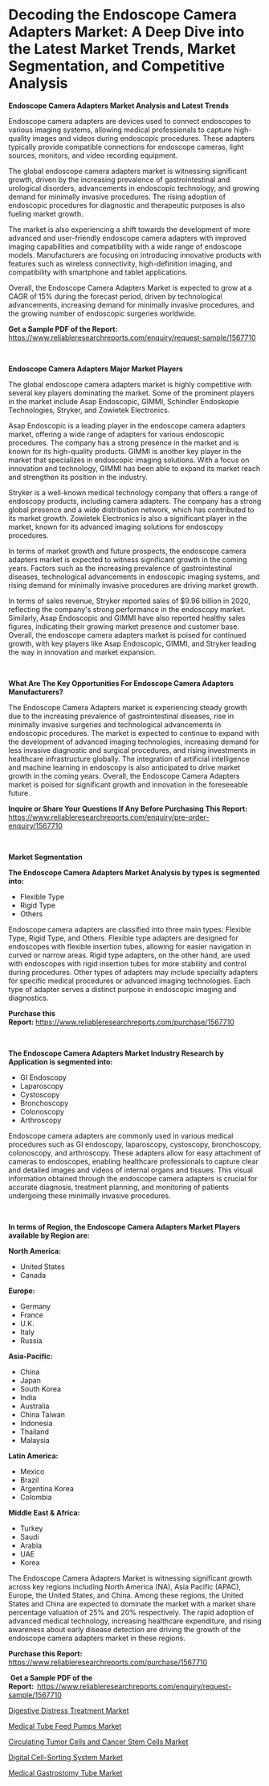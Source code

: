 <p><h1>Decoding the Endoscope Camera Adapters Market: A Deep Dive into the Latest Market Trends, Market Segmentation, and Competitive Analysis</h1></p><p><strong>Endoscope Camera Adapters Market Analysis and Latest Trends</strong></p>
<p><p>Endoscope camera adapters are devices used to connect endoscopes to various imaging systems, allowing medical professionals to capture high-quality images and videos during endoscopic procedures. These adapters typically provide compatible connections for endoscope cameras, light sources, monitors, and video recording equipment.</p><p>The global endoscope camera adapters market is witnessing significant growth, driven by the increasing prevalence of gastrointestinal and urological disorders, advancements in endoscopic technology, and growing demand for minimally invasive procedures. The rising adoption of endoscopic procedures for diagnostic and therapeutic purposes is also fueling market growth.</p><p>The market is also experiencing a shift towards the development of more advanced and user-friendly endoscope camera adapters with improved imaging capabilities and compatibility with a wide range of endoscope models. Manufacturers are focusing on introducing innovative products with features such as wireless connectivity, high-definition imaging, and compatibility with smartphone and tablet applications.</p><p>Overall, the Endoscope Camera Adapters Market is expected to grow at a CAGR of 15% during the forecast period, driven by technological advancements, increasing demand for minimally invasive procedures, and the growing number of endoscopic surgeries worldwide.</p></p>
<p><strong>Get a Sample PDF of the Report:&nbsp;</strong> <a href="https://www.reliableresearchreports.com/enquiry/request-sample/1567710">https://www.reliableresearchreports.com/enquiry/request-sample/1567710</a></p>
<p>&nbsp;</p>
<p><strong>Endoscope Camera Adapters Major Market Players</strong></p>
<p><p>The global endoscope camera adapters market is highly competitive with several key players dominating the market. Some of the prominent players in the market include Asap Endoscopic, GIMMI, Schindler Endoskopie Technologies, Stryker, and Zowietek Electronics.</p><p>Asap Endoscopic is a leading player in the endoscope camera adapters market, offering a wide range of adapters for various endoscopic procedures. The company has a strong presence in the market and is known for its high-quality products. GIMMI is another key player in the market that specializes in endoscopic imaging solutions. With a focus on innovation and technology, GIMMI has been able to expand its market reach and strengthen its position in the industry.</p><p>Stryker is a well-known medical technology company that offers a range of endoscopy products, including camera adapters. The company has a strong global presence and a wide distribution network, which has contributed to its market growth. Zowietek Electronics is also a significant player in the market, known for its advanced imaging solutions for endoscopy procedures.</p><p>In terms of market growth and future prospects, the endoscope camera adapters market is expected to witness significant growth in the coming years. Factors such as the increasing prevalence of gastrointestinal diseases, technological advancements in endoscopic imaging systems, and rising demand for minimally invasive procedures are driving market growth.</p><p>In terms of sales revenue, Stryker reported sales of $9.96 billion in 2020, reflecting the company's strong performance in the endoscopy market. Similarly, Asap Endoscopic and GIMMI have also reported healthy sales figures, indicating their growing market presence and customer base. Overall, the endoscope camera adapters market is poised for continued growth, with key players like Asap Endoscopic, GIMMI, and Stryker leading the way in innovation and market expansion.</p></p>
<p>&nbsp;</p>
<p><strong>What Are The Key Opportunities For Endoscope Camera Adapters Manufacturers?</strong></p>
<p><p>The Endoscope Camera Adapters market is experiencing steady growth due to the increasing prevalence of gastrointestinal diseases, rise in minimally invasive surgeries and technological advancements in endoscopic procedures. The market is expected to continue to expand with the development of advanced imaging technologies, increasing demand for less invasive diagnostic and surgical procedures, and rising investments in healthcare infrastructure globally. The integration of artificial intelligence and machine learning in endoscopy is also anticipated to drive market growth in the coming years. Overall, the Endoscope Camera Adapters market is poised for significant growth and innovation in the foreseeable future.</p></p>
<p><strong>Inquire or Share Your Questions If Any Before Purchasing This Report:</strong> <a href="https://www.reliableresearchreports.com/enquiry/pre-order-enquiry/1567710">https://www.reliableresearchreports.com/enquiry/pre-order-enquiry/1567710</a></p>
<p>&nbsp;</p>
<p><strong>Market Segmentation</strong></p>
<p><strong>The Endoscope Camera Adapters Market Analysis by types is segmented into:</strong></p>
<p><ul><li>Flexible Type</li><li>Rigid Type</li><li>Others</li></ul></p>
<p><p>Endoscope camera adapters are classified into three main types: Flexible Type, Rigid Type, and Others. Flexible type adapters are designed for endoscopes with flexible insertion tubes, allowing for easier navigation in curved or narrow areas. Rigid type adapters, on the other hand, are used with endoscopes with rigid insertion tubes for more stability and control during procedures. Other types of adapters may include specialty adapters for specific medical procedures or advanced imaging technologies. Each type of adapter serves a distinct purpose in endoscopic imaging and diagnostics.</p></p>
<p><strong>Purchase this Report:&nbsp;</strong><a href="https://www.reliableresearchreports.com/purchase/1567710">https://www.reliableresearchreports.com/purchase/1567710</a></p>
<p>&nbsp;</p>
<p><strong>The Endoscope Camera Adapters Market Industry Research by Application is segmented into:</strong></p>
<p><ul><li>GI Endoscopy</li><li>Laparoscopy</li><li>Cystoscopy</li><li>Bronchoscopy</li><li>Colonoscopy</li><li>Arthroscopy</li></ul></p>
<p><p>Endoscope camera adapters are commonly used in various medical procedures such as GI endoscopy, laparoscopy, cystoscopy, bronchoscopy, colonoscopy, and arthroscopy. These adapters allow for easy attachment of cameras to endoscopes, enabling healthcare professionals to capture clear and detailed images and videos of internal organs and tissues. This visual information obtained through the endoscope camera adapters is crucial for accurate diagnosis, treatment planning, and monitoring of patients undergoing these minimally invasive procedures.</p></p>
<p>&nbsp;</p>
<p><strong>In terms of Region, the Endoscope Camera Adapters Market Players available by Region are:</strong></p>
<p>
    <p> <strong> North America: </strong>
        <ul>
            <li>United States</li>
            <li>Canada</li>
        </ul>
        </p> 
    <p> <strong> Europe: </strong>
        <ul>
            <li>Germany</li>
            <li>France</li>
            <li>U.K.</li>
            <li>Italy</li>
            <li>Russia</li>
        </ul>
        </p> 
    <p> <strong> Asia-Pacific: </strong>
        <ul>
            <li>China</li>
            <li>Japan</li>
            <li>South Korea</li>
            <li>India</li>
            <li>Australia</li>
            <li>China Taiwan</li>
            <li>Indonesia</li>
            <li>Thailand</li>
            <li>Malaysia</li>
        </ul>
        </p> 
    <p> <strong> Latin America: </strong>
        <ul>
            <li>Mexico</li>
            <li>Brazil</li>
            <li>Argentina Korea</li>
            <li>Colombia</li>
        </ul>
        </p> 
    <p> <strong> Middle East & Africa: </strong>
        <ul>
            <li>Turkey</li>
            <li>Saudi</li>
            <li>Arabia</li>
            <li>UAE</li>
            <li>Korea</li>
        </ul>
    </p>
    </p>
<p><p>The Endoscope Camera Adapters Market is witnessing significant growth across key regions including North America (NA), Asia Pacific (APAC), Europe, the United States, and China. Among these regions, the United States and China are expected to dominate the market with a market share percentage valuation of 25% and 20% respectively. The rapid adoption of advanced medical technology, increasing healthcare expenditure, and rising awareness about early disease detection are driving the growth of the endoscope camera adapters market in these regions.</p></p>
<p><strong>Purchase this Report: </strong><a href="https://www.reliableresearchreports.com/purchase/1567710">https://www.reliableresearchreports.com/purchase/1567710</a></p>
<p>&nbsp;<strong>Get a Sample PDF of the Report:&nbsp;&nbsp;</strong><a href="https://www.reliableresearchreports.com/enquiry/request-sample/1567710">https://www.reliableresearchreports.com/enquiry/request-sample/1567710</a></p>
<p><strong></strong></p>
<p><p><a href="https://medium.com/@kanew14036/decoding-digestive-distress-treatment-market-metrics-market-share-trends-and-growth-patterns-2b21f9a94165">Digestive Distress Treatment Market</a></p><p><a href="https://github.com/gulaimolin/Market-Research-Report-List-3/blob/main/medical-tube-feed-pumps-market.md">Medical Tube Feed Pumps Market</a></p><p><a href="https://medium.com/@emiliomartelli542/circulating-tumor-cells-and-cancer-stem-cells-market-insight-market-trends-growth-forecasted-a2005b8b8fe4">Circulating Tumor Cells and Cancer Stem Cells Market</a></p><p><a href="https://medium.com/@kanew14036/digital-cell-sorting-system-market-size-and-market-trends-complete-industry-overview-2024-to-2031-5e609c9154ee">Digital Cell-Sorting System Market</a></p><p><a href="https://github.com/RoccoManning/Market-Research-Report-List-3/blob/main/medical-gastrostomy-tube-market.md">Medical Gastrostomy Tube Market</a></p></p>
